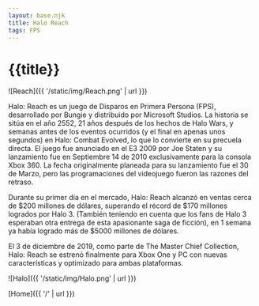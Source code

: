 ```yaml
---
layout: base.njk
title: Halo Reach
tags: FPS
---
```


# {{title}}

![Reach]({{ '/static/img/Reach.png' | url }})

Halo: Reach es un juego de Disparos en Primera Persona (FPS), desarrollado por Bungie y distribuido por Microsoft Studios. La historia se sitúa en el año 2552, 21 años después de los hechos de Halo Wars, y semanas antes de los eventos ocurridos (y el final en apenas unos segundos) en Halo: Combat Evolved, lo que lo convierte en su precuela directa. El juego fue anunciado en el E3 2009 por Joe Staten y su lanzamiento fue en Septiembre 14 de 2010 exclusivamente para la consola Xbox 360. La fecha originalmente planeada para su lanzamiento fue el 30 de Marzo, pero las programaciones del videojuego fueron las razones del retraso. 

Durante su primer día en el mercado, Halo: Reach alcanzó en ventas cerca de $200 millones de dólares, superando el récord de $170 millones logrados por Halo 3. (También teniendo en cuenta que los fans de Halo 3 esperaban otra entrega de esta apasionante saga de ficción), en 1 semana ya había logrado más de $5000 millones de dólares. 

El 3 de diciembre de 2019, como parte de The Master Chief Collection, Halo: Reach se estrenó finalmente para Xbox One y PC con nuevas características y optimizado para ambas plataformas. 

![Halo]({{ '/static/img/Halo.png' | url }})

[Home]({{ '/' | url }})
